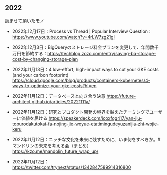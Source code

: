## 2022
読ませて頂いたモノ



- 2022年12月17日：Process vs Thread | Popular Interview Question：https://www.youtube.com/watch?v=4rLW7zg21gI

- 2022年12月3日：BigQueryのストレージ料金プランを変更して、年間数千万円を節約する：https://techblog.zozo.com/entry/saving-bq-storage-cost-by-changing-storage-plan
- 2022年11月13日：4 low-effort, high-impact ways to cut your GKE costs (and your carbon footprint) https://cloud.google.com/blog/products/containers-kubernetes/4-ways-to-optimize-your-gke-costs?hl=en

- 2022年11月12日：データベースと向き合う決意  https://future-architect.github.io/articles/20221111a/


- 2022年11月12日：研究とプロダクト開発の境界を越えたチーミングでユーザーに価値を届ける https://speakerdeck.com/icoxfog417/yan-jiu-topurodakutokai-fa-nojing-jie-woyue-etatimingudeyuzanijia-zhi-wojie-keru


- 2022年11月12日：ニッチな文化を未来に残すために、いま何をすべきか。#マンドリンの未来を考える会（まとめ） https://kzo.me/mandolin_future_wrap_up/
- 2022年11月12日：https://twitter.com/trynext/status/1342847589914316800

